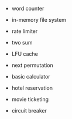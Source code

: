 
- word counter
- in-memory file system
- rate limiter

- two sum
- LFU cache
- next permutation
- basic calculator

- hotel reservation
- movie ticketing
- circuit breaker
